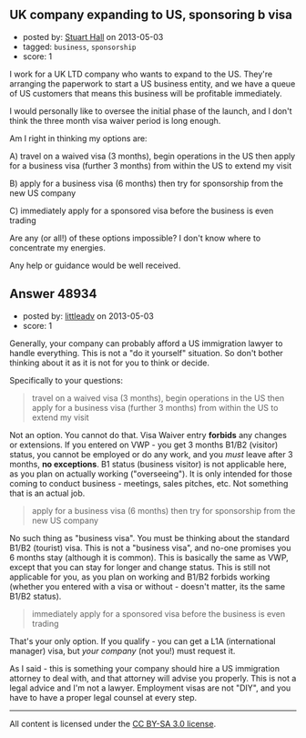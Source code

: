 ## UK company expanding to US, sponsoring b visa

- posted by: [Stuart Hall](https://stackexchange.com/users/-1/26102-stuart-hall) on 2013-05-03
- tagged: `business`, `sponsorship`
- score: 1

I work for a UK LTD company who wants to expand to the US. They're arranging the paperwork to start a US business entity, and we have a queue of US customers that means this business will be profitable immediately.

I would personally like to oversee the initial phase of the launch, and I don't think the three month visa waiver period is long enough.

Am I right in thinking my options are:

A) travel on a waived visa (3 months), begin operations in the US then apply for a business visa (further 3 months) from within the US to extend my visit

B) apply for a business visa (6 months) then try for sponsorship from the new US company

C) immediately apply for a sponsored visa before the business is even trading


Are any (or all!) of these options impossible? I don't know where to concentrate my energies.

Any help or guidance would be well received.


## Answer 48934

- posted by: [littleadv](https://stackexchange.com/users/-1/13808-littleadv) on 2013-05-03
- score: 1

Generally, your company can probably afford a US immigration lawyer to handle everything. This is not a "do it yourself" situation. So don't bother thinking about it as it is not for you to think or decide.

Specifically to your questions:

> travel on a waived visa (3 months), begin operations in the US then
> apply for a business visa (further 3 months) from within the US to
> extend my visit

Not an option. You cannot do that. Visa Waiver entry **forbids** any changes or extensions. If you entered on VWP - you get 3 months B1/B2 (visitor) status, you cannot be employed or do any work, and you *must* leave after 3 months, **no exceptions**. B1 status (business visitor) is not applicable here, as you plan on actually working ("overseeing"). It is only intended for those coming to conduct business - meetings, sales pitches, etc. Not something that is an actual job.

> apply for a business visa (6 months) then try for sponsorship from the
> new US company

No such thing as "business visa". You must be thinking about the standard B1/B2 (tourist) visa. This is not a "business visa", and no-one promises you 6 months stay (although it is common). This is basically the same as VWP, except that you can stay for longer and change status. This is still not applicable for you, as you plan on working and B1/B2 forbids working (whether you entered with a visa or without - doesn't matter, its the same B1/B2 status).

> immediately apply for a sponsored visa before the business is even
> trading

That's your only option. If you qualify - you can get a L1A (international manager) visa, but *your company* (not you!) must request it.

As I said - this is something your company should hire a US immigration attorney to deal with, and that attorney will advise you properly. This is not a legal advice and I'm not a lawyer. Employment visas are not "DIY", and you have to have a proper legal counsel at every step.



---

All content is licensed under the [CC BY-SA 3.0 license](https://creativecommons.org/licenses/by-sa/3.0/).
